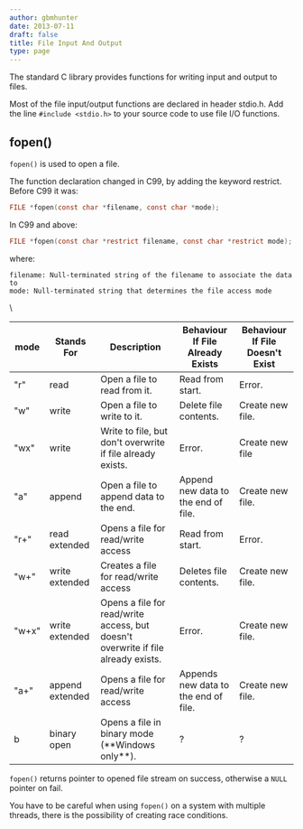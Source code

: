 ```yaml
---
author: gbmhunter
date: 2013-07-11
draft: false
title: File Input And Output
type: page
---
```


The standard C library provides functions for writing input and output to files.

Most of the file input/output functions are declared in header stdio.h. Add the line `#include <stdio.h>` to your source code to use file I/O functions.

## fopen()

`fopen()` is used to open a file.

The function declaration changed in C99, by adding the keyword restrict. Before C99 it was:

```c
FILE *fopen(const char *filename, const char *mode);
```

In C99 and above:

```c 
FILE *fopen(const char *restrict filename, const char *restrict mode);
```

where:

```
filename: Null-terminated string of the filename to associate the data to
mode: Null-terminated string that determines the file access mode
```

<table>
  </thead>
    <tr>
      <th>mode</th>
      <th>Stands For</th>
      <th>Description</th>
      <th>Behaviour If File Already Exists</th>
      <th>Behaviour If File Doesn't Exist</th>\
    </tr>
  </thead>
  <tbody >
    <tr>
    <td>"r"</td>
    <td>read</td>
    <td>Open a file to read from it.</td>
    <td>Read from start.</td>
    <td>Error.</td>
    </tr>
    <tr>
    <td>"w"</td>
    <td>write</td>
    <td>Open a file to write to it.</td>
    <td>Delete file contents.</td>
    <td>Create new file.</td>
    </tr>
    <tr>
    <td>"wx"</td>
    <td>write</td>
    <td>Write to file, but don't overwrite if file already exists.</td>
    <td>Error.</td>
    <td>Create new file</td>
    </tr>
    <tr>
    <td>"a"</td>
    <td>append</td>
    <td>Open a file to append data to the end.</td>
    <td>Append new data to the end of file.</td>
    <td>Create new file.</td>
    </tr>
    <tr>
    <td>"r+"</td>
    <td>read extended</td>
    <td>Opens a file for read/write access</td>
    <td>Read from start.</td>
    <td>Error.</td>
    </tr>
    <tr>
    <td>"w+"</td>
    <td>write extended</td>
    <td>Creates a file for read/write access</td>
    <td>Deletes file contents.</td>
    <td>Create new file.</td>
    </tr>
    <tr>
    <td>"w+x"</td>
    <td>write extended</td>
    <td>Opens a file for read/write access, but doesn't overwrite if file already exists.</td>
    <td>Error.</td>
    <td>Create new file.</td>
    </tr>
    <tr>
    <td>"a+"</td>
    <td>append extended</td>
    <td>Opens a file for read/write access</td>
    <td>Appends new data to the end of file.</td>
    <td>Create new file.</td>
    </tr>
    <tr>
    <td>b</td>
    <td>binary open</td>
    <td>Opens a file in binary mode (**Windows only**).</td>
    <td>?</td>
    <td>?</td>
    </tr>
  </tbody>
</table>

`fopen()` returns pointer to opened file stream on success, otherwise a `NULL` pointer on fail.

You have to be careful when using `fopen()` on a system with multiple threads, there is the possibility of creating race conditions.


